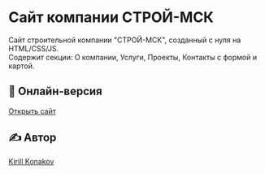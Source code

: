 # Сайт компании СТРОЙ-МСК

Сайт строительной компании "СТРОЙ-МСК", созданный с нуля на HTML/CSS/JS.  
Содержит секции: О компании, Услуги, Проекты, Контакты с формой и картой.

## 🔗 Онлайн-версия
[Открыть сайт](https://kerloman.github.io/stroy-msk/)

## ✍️ Автор
[Kirill Konakov](https://github.com/kerloman)